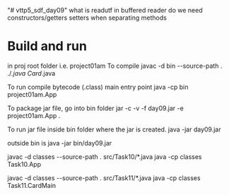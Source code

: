 "# vttp5_sdf_day09" 
what is readutf in buffered reader
do we need constructors/getters setters when separating methods

# Build and run 

in proj root folder i.e. project01am
To compile
javac -d bin --source-path . ./*.java Card*.java

To run compile bytecode (.class) main entry point
java -cp bin project01am.App

To package jar file, go into bin folder
jar -c -v -f day09.jar -e project01am.App .

To run jar file inside bin folder where the jar is created.
java -jar day09.jar 

outside bin is
java -jar bin/day09.jar

javac -d classes --source-path . src/Task10/*.java
java -cp classes Task10.App

javac -d classes --source-path . src/Task11/*.java
java -cp classes Task11.CardMain


